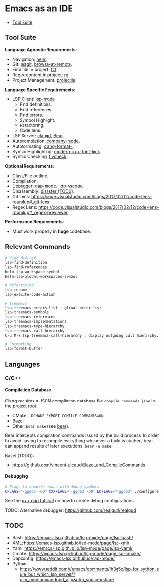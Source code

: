 # Emacs as an IDE

- [Tool Suite](#tool-suite)

## Tool Suite

**Language Agnostic Requirements**:
- Navigation: [helm](https://github.com/emacs-helm/helm).
- Git: [magit](https://magit.vc/), [browse-at-remote](https://github.com/rmuslimov/browse-at-remote).
- Find file in project: [fzf](https://github.com/bling/fzf.el).
- Regex content in project: [rg](https://github.com/dajva/rg.el).
- Project Management: [projectile](https://github.com/bbatsov/projectile).

**Language Specific Requirements**:
- LSP Client: [lsp-mode](https://github.com/emacs-lsp/lsp-mode)
  - Find definitions.
  - Find references.
  - Find errors.
  - Symbol Highlight.
  - Refactoring.
  - Code lens.
- LSP Server: [clangd](https://github.com/clangd/clangd), [Bear](https://github.com/rizsotto/Bear).
- Autocompletion: [company-mode](https://github.com/company-mode/company-mode).
- Autoformating: [clang-format+](https://github.com/SavchenkoValeriy/emacs-clang-format-plus).
- Syntax Highlighting: [modern-c++-font-lock](https://github.com/ludwigpacifici/modern-cpp-font-lock).
- Syntax Checking: [flycheck](https://github.com/flycheck/flycheck).

**Optional Requirements**:
- Class/File outline.
- Compilation.
- Debugger: [dap-mode](https://emacs-lsp.github.io/dap-mode/). [lldb-vscode](https://github.com/llvm/llvm-project/tree/master/lldb/tools/lldb-vscode).
- Disassembly: [disaster (TODO)](https://github.com/jart/disaster).
- Git Lens: https://code.visualstudio.com/blogs/2017/02/12/code-lens-roundup#_git-lens
- Regex Lens: https://code.visualstudio.com/blogs/2017/02/12/code-lens-roundup#_regex-previewer

**Performance Requirements**:
- Must work properly in **huge** codebase.


## Relevant Commands

```bash
# Find def/ref
lsp-find-definition
lsp-find-references
helm-lsp-workspace-symbol
helm-lsp-global-workspaces-symbol

# refactoring
lsp-rename
lsp-execute-code-action

# treemacs
lsp-treemacs-errors-list : global error list
lsp-treemacs-symbols
lsp-treemacs-references
lsp-treemacs-implementations
lsp-treemacs-type-hierarchy
lsp-treemacs-call-hierarchy
C-u M-x lsp-treemacs-call-hierarchy : display outgoing call hierarchy.

# Formatting
lsp-format-buffer

```

## Languages

### C/C++

#### Compilation Database

Clang requires a JSON compilation database file `compile_commands.json` in the project root.
- CMake: `-DCMAKE_EXPORT_COMPILE_COMMANDS=ON`
- Bazel:
- Other: `bear make` (see [bear](https://github.com/rizsotto/Bear)).

Bear intercepts compilation commands issued by the build process. In order to avoid having to recompile everything whenever a build is cached, bear can append results of later executions: `bear -a make`.

Bazel (TODO):
- https://github.com/vincent-picaud/Bazel_and_CompileCommands

#### Debugging

```bash
# Flags to compile emacs with debug symbols
CFLAGS="-ggdb3 -O0" CXXFLAGS="-ggdb3 -O0" LDFLAGS="-ggdb3" ./configure
```

See the [c++ dap tutorial](https://emacs-lsp.github.io/lsp-mode/tutorials/CPP-guide/#debugging) on how to create debug configurations.


TODO: Alternative debugger: https://github.com/realgud/realgud

## TODO

- Bash: https://emacs-lsp.github.io/lsp-mode/page/lsp-bash/
- XML: https://emacs-lsp.github.io/lsp-mode/page/lsp-xml/
- Yaml: https://emacs-lsp.github.io/lsp-mode/page/lsp-yaml/
- Cmake: https://emacs-lsp.github.io/lsp-mode/page/lsp-cmake/
- Dapconfig: https://emacs-lsp.github.io/dap-mode/
- Python:
  - https://www.reddit.com/r/emacs/comments/ih3q5x/lsp_for_python_sure_but_which_lsp_server/?utm_medium=android_app&utm_source=share
